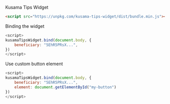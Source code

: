 Kusama Tips Widget

```html
<script src="https://unpkg.com/kusama-tips-widget/dist/bundle.min.js"></script>
```

Binding the widget

```js
<script>
kusamaTipsWidget.bind(document.body, {
    beneficiary: "5EhR5PRsX...",
})
</script>
```

Use custom button element

```js
<script>
kusamaTipsWidget.bind(document.body, {
    beneficiary: "5EhR5PRsX...",
    element: document.getElementById("my-button")
})
</script>
```

